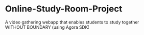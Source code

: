 # Online-Study-Room-Project
A video gathering webapp that enables students to study together WITHOUT BOUNDARY (using Agora SDK)
